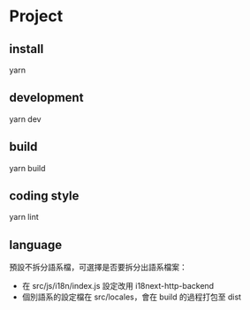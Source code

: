 # Project

## install
yarn

## development
yarn dev

## build
yarn build

## coding style
yarn lint

## language
預設不拆分語系檔，可選擇是否要拆分出語系檔案：
- 在 src/js/i18n/index.js 設定改用 i18next-http-backend
- 個別語系的設定檔在 src/locales，會在 build 的過程打包至 dist
